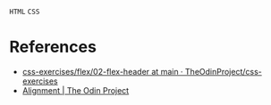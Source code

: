`HTML` `CSS`
# References
* [css-exercises/flex/02-flex-header at main · TheOdinProject/css-exercises](https://github.com/TheOdinProject/css-exercises/tree/main/flex/02-flex-header)
* [Alignment | The Odin Project](https://www.theodinproject.com/lessons/foundations-alignment)
